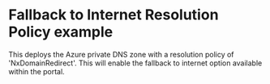 # Fallback to Internet Resolution Policy example

This deploys the Azure private DNS zone with a resolution policy of 'NxDomainRedirect'. This will enable the fallback to internet option available within the portal.
